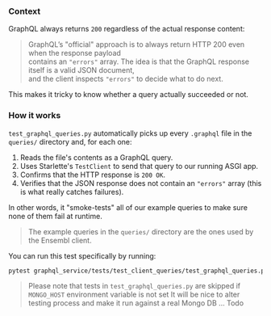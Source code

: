 ### Context

GraphQL always returns `200` regardless of the actual response content:

> GraphQL’s "official" approach is to always return HTTP 200 even when the response payload  
> contains an `"errors"` array. The idea is that the GraphQL response itself is a valid JSON document,  
> and the client inspects `"errors"` to decide what to do next.

This makes it tricky to know whether a query actually succeeded or not.

### How it works

`test_graphql_queries.py` automatically picks up every `.graphql` file in the `queries/` directory and, for each one:

1. Reads the file's contents as a GraphQL query.  
2. Uses Starlette's `TestClient` to send that query to our running ASGI app.  
3. Confirms that the HTTP response is `200 OK`.  
4. Verifies that the JSON response does not contain an `"errors"` array (this is what really catches failures).

In other words, it "smoke-tests" all of our example queries to make sure none of them fail at runtime.

> The example queries in the `queries/` directory are the ones used by the Ensembl client.

You can run this test specifically by running:
```bash
pytest graphql_service/tests/test_client_queries/test_graphql_queries.py
```

> Please note that tests in `test_graphql_queries.py` are skipped if `MONGO_HOST` environment variable is not set
> It will be nice to alter testing process and make it run against a real Mongo DB ... Todo
